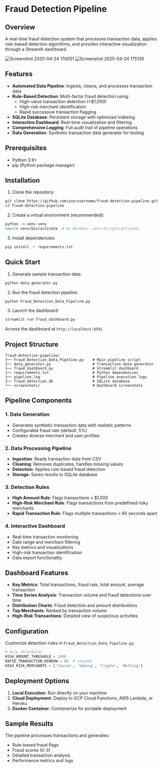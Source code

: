 # Fraud Detection Pipeline
## Overview
A real-time fraud detection system that processes transaction data, applies rule-based detection algorithms, and provides interactive visualization through a Streamlit dashboard.

![Screenshot 2025-04-24 174051](https://github.com/user-attachments/assets/aaf55185-7b83-4b49-9d51-bf20ef2870e8)
![Screenshot 2025-04-24 175130](https://github.com/user-attachments/assets/118f7c55-641d-4c4d-947b-11aebbc130dc)



## Features

- **Automated Data Pipeline**: Ingests, cleans, and processes transaction data
- **Rule-Based Detection**: Multi-factor fraud detection using:
  - High-value transaction detection (>$1,000)
  - High-risk merchant identification
  - Rapid successive transaction flagging
- **SQLite Database**: Persistent storage with optimized indexing
- **Interactive Dashboard**: Real-time visualization and filtering
- **Comprehensive Logging**: Full audit trail of pipeline operations
- **Data Generation**: Synthetic transaction data generator for testing

##  Prerequisites

- Python 3.9+
- pip (Python package manager)

##  Installation

1. Clone the repository:
```bash
git clone https://github.com/yourusername/fraud-detection-pipeline.git
cd fraud-detection-pipeline
```

2. Create a virtual environment (recommended):
```bash
python -m venv venv
source venv/bin/activate  # On Windows: venv\Scripts\activate
```

3. Install dependencies:
```bash
pip install -r requirements.txt
```

##  Quick Start

1. Generate sample transaction data:
```bash
python data_generator.py
```

2. Run the fraud detection pipeline:
```bash
python Fraud_Detection_Data_Pipeline.py
```

3. Launch the dashboard:
```bash
streamlit run fraud_dashboard.py
```

Access the dashboard at `http://localhost:8501`

## Project Structure

```
fraud-detection-pipeline/
├── Fraud_Detection_Data_Pipeline.py    # Main pipeline script
├── data_generator.py                   # Transaction data generator
├── fraud_dashboard.py                  # Streamlit dashboard
├── requirements.txt                    # Python dependencies
├── pipeline.log                        # Pipeline execution logs
├── fraud_detection.db                  # SQLite database
└── screenshots/                        # Dashboard screenshots
```

##  Pipeline Components

### 1. Data Generation
- Generates synthetic transaction data with realistic patterns
- Configurable fraud rate (default: 5%)
- Creates diverse merchant and user profiles

### 2. Data Processing Pipeline
- **Ingestion**: Reads transaction data from CSV
- **Cleaning**: Removes duplicates, handles missing values
- **Detection**: Applies rule-based fraud detection
- **Storage**: Saves results to SQLite database

### 3. Detection Rules
- **High Amount Rule**: Flags transactions > $1,000
- **High-Risk Merchant Rule**: Flags transactions from predefined risky merchants
- **Rapid Transaction Rule**: Flags multiple transactions < 60 seconds apart

### 4. Interactive Dashboard
- Real-time transaction monitoring
- Date range and merchant filtering
- Key metrics and visualizations
- High-risk transaction identification
- Data export functionality

##  Dashboard Features

- **Key Metrics**: Total transactions, fraud rate, total amount, average transaction
- **Time Series Analysis**: Transaction volume and fraud detections over time
- **Distribution Charts**: Fraud detection and amount distributions
- **Top Merchants**: Ranked by transaction volume
- **High-Risk Transactions**: Detailed view of suspicious activities

##  Configuration

Customize detection rules in `Fraud_Detection_Data_Pipeline.py`:
```python
# Rule thresholds
HIGH_AMOUNT_THRESHOLD = 1000
RAPID_TRANSACTION_WINDOW = 60  # seconds
HIGH_RISK_MERCHANTS = ['Casino', 'Gaming', 'Crypto', 'Betting']
```

##  Deployment Options

1. **Local Execution**: Run directly on your machine
2. **Cloud Deployment**: Deploy to GCP Cloud Functions, AWS Lambda, or Heroku
3. **Docker Container**: Containerize for portable deployment

##  Sample Results

The pipeline processes transactions and generates:
- Rule-based fraud flags
- Fraud scores (0-3)
- Detailed transaction analysis
- Performance metrics and logs
